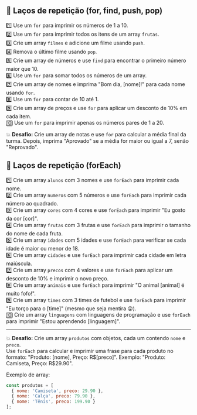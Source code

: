 ## 📂 Laços de repetição (for, find, push, pop)

1️⃣ Use um `for` para imprimir os números de 1 a 10.  
2️⃣ Use um `for` para imprimir todos os itens de um array `frutas`.  
3️⃣ Crie um array `filmes` e adicione um filme usando `push`.  
4️⃣ Remova o último filme usando `pop`.  
5️⃣ Crie um array de números e use `find` para encontrar o primeiro número maior que 10.  
6️⃣ Use um `for` para somar todos os números de um array.  
7️⃣ Crie um array de nomes e imprima "Bom dia, [nome]!" para cada nome usando `for`.  
8️⃣ Use um `for` para contar de 10 até 1.  
9️⃣ Crie um array de preços e use `for` para aplicar um desconto de 10% em cada item.  
🔟 Use um `for` para imprimir apenas os números pares de 1 a 20.

💥 **Desafio:** Crie um array de notas e use `for` para calcular a média final da turma. Depois, imprima "Aprovado" se a média for maior ou igual a 7, senão "Reprovado".

## 📂 Laços de repetição (forEach)

1️⃣ Crie um array `alunos` com 3 nomes e use `forEach` para imprimir cada nome.  
2️⃣ Crie um array `numeros` com 5 números e use `forEach` para imprimir cada número ao quadrado.  
3️⃣ Crie um array `cores` com 4 cores e use `forEach` para imprimir "Eu gosto da cor [cor]".  
4️⃣ Crie um array `frutas` com 3 frutas e use `forEach` para imprimir o tamanho do nome de cada fruta.  
5️⃣ Crie um array `idades` com 5 idades e use `forEach` para verificar se cada idade é maior ou menor de 18.  
6️⃣ Crie um array `cidades` e use `forEach` para imprimir cada cidade em letra maiúscula.  
7️⃣ Crie um array `precos` com 4 valores e use `forEach` para aplicar um desconto de 10% e imprimir o novo preço.  
8️⃣ Crie um array `animais` e use `forEach` para imprimir "O animal [animal] é muito fofo!".  
9️⃣ Crie um array `times` com 3 times de futebol e use `forEach` para imprimir "Eu torço para o [time]" (mesmo que seja mentira 😜).  
🔟 Crie um array `linguagens` com linguagens de programação e use `forEach` para imprimir "Estou aprendendo [linguagem]".

---

💥 **Desafio:** Crie um array `produtos` com objetos, cada um contendo `nome` e `preco`.  
Use `forEach` para calcular e imprimir uma frase para cada produto no formato:
"Produto: [nome], Preço: R$[preco]".
Exemplo: "Produto: Camiseta, Preço: R$29.90".

Exemplo de array:
```javascript
const produtos = [
  { nome: 'Camiseta', preco: 29.90 },
  { nome: 'Calça', preco: 79.90 },
  { nome: 'Tênis', preco: 199.90 }
];
```
